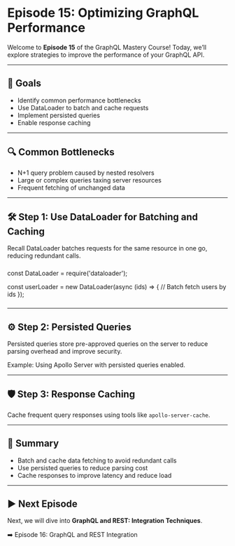 # Episode 15: Optimizing GraphQL Performance

Welcome to **Episode 15** of the GraphQL Mastery Course! Today, we’ll explore strategies to improve the performance of your GraphQL API.

---

## 🎯 Goals

- Identify common performance bottlenecks  
- Use DataLoader to batch and cache requests  
- Implement persisted queries  
- Enable response caching  

---

## 🔍 Common Bottlenecks

- N+1 query problem caused by nested resolvers  
- Large or complex queries taxing server resources  
- Frequent fetching of unchanged data  

---

## 🛠️ Step 1: Use DataLoader for Batching and Caching

Recall DataLoader batches requests for the same resource in one go, reducing redundant calls.

###  
const DataLoader = require('dataloader');

const userLoader = new DataLoader(async (ids) => {
  // Batch fetch users by ids
});
###

---

## ⚙️ Step 2: Persisted Queries

Persisted queries store pre-approved queries on the server to reduce parsing overhead and improve security.

Example: Using Apollo Server with persisted queries enabled.

---

## 🛡️ Step 3: Response Caching

Cache frequent query responses using tools like `apollo-server-cache`.

---

## 🧠 Summary

- Batch and cache data fetching to avoid redundant calls  
- Use persisted queries to reduce parsing cost  
- Cache responses to improve latency and reduce load  

---

## ▶️ Next Episode

Next, we will dive into **GraphQL and REST: Integration Techniques**.

➡️ Episode 16: GraphQL and REST Integration

